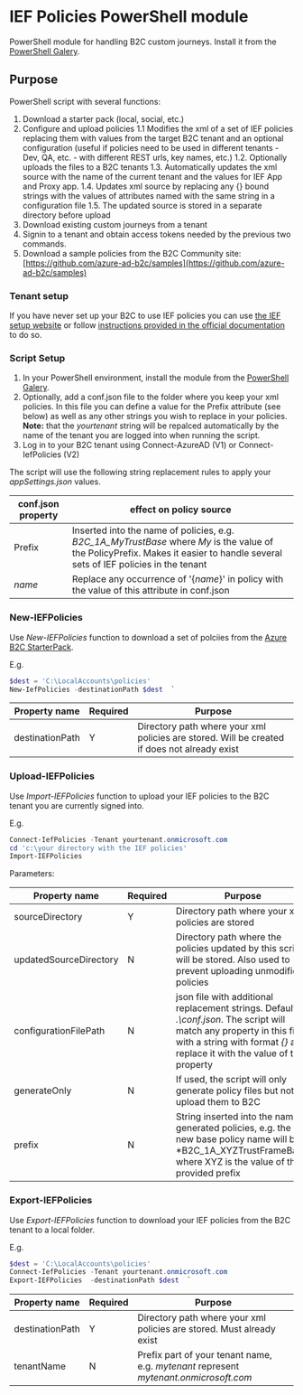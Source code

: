 # IEF Policies PowerShell module

PowerShell module for handling B2C custom journeys. Install it from the [PowerShell Galery](https://www.powershellgallery.com/packages/IefPolicies).

## Purpose
PowerShell script with several functions:
1. Download a starter pack (local, social, etc.)
1. Configure and upload policies
1.1 Modifies the xml of a set of IEF policies replacing them with values from the target B2C tenant and an optional configuration (useful if policies need to be used in different tenants - Dev, QA, etc. - with different REST urls, key names, etc.) 
1.2. Optionally uploads the files to a B2C tenants
1.3. Automatically updates the xml source with the name of the current tenant and the values for IEF App and Proxy app.
1.4. Updates xml source by replacing any {} bound strings with the values of attributes named with the same string in a configuration file
1.5. The updated source is stored in a separate directory before upload
2. Download existing custom journeys from a tenant
4. Signin to a tenant and obtain access tokens needed by the previous two commands.
5. Download a sample policies from the B2C Community site: [https://github.com/azure-ad-b2c/samples](https://github.com/azure-ad-b2c/samples)


### Tenant setup

If you have never set up your B2C to use IEF policies you can use [the IEF setup website](https://aka.ms/b2csetup/) or follow [instructions provided in the official documentation](https://docs.microsoft.com/en-us/azure/active-directory-b2c/custom-policy-get-started) to do so. 

### Script Setup
1. In your PowerShell environment, install the module from the [PowerShell Galery](https://www.powershellgallery.com/packages/IefPolicies).
2. Optionally, add a conf.json file to the folder where you keep your xml policies. In this file you can define a value for the Prefix attribute (see below) as well as any other strings you wish to replace in your policies. **Note:** that the *yourtenant* string will be repalced automatically by the name of the tenant you are logged into when running the script.
1. Log in to your B2C tenant using Connect-AzureAD (V1) or Connect-IefPolicies (V2)


The script will use the following string replacement rules to apply your *appSettings.json* values.

| conf.json property | effect on policy source |
| -------- | ------ |
| Prefix | Inserted into the name of policies, e.g. *B2C_1A_MyTrustBase* where *My* is the value of the PolicyPrefix. Makes it easier to handle several sets of IEF policies in the tenant |
| *name* | Replace any occurrence of '{*name*}' in policy with the value of this attribute in conf.json |

### New-IEFPolicies

Use *New-IEFPolicies* function to download a set of polciies from the [Azure B2C StarterPack](https://github.com/Azure-Samples/active-directory-b2c-custom-policy-starterpack).

E.g.

```PowerShell
$dest = 'C:\LocalAccounts\policies'
New-IefPolicies -destinationPath $dest  `
```

| Property name | Required | Purpose |
| -------- | ------ | ----- |
| destinationPath | Y | Directory path where your xml policies are stored. Will be created if does not already exist |

### Upload-IEFPolicies

Use *Import-IEFPolicies* function to upload your IEF policies to the B2C tenant you are currently signed into.

E.g.

```PowerShell
Connect-IefPolicies -Tenant yourtenant.onmicrosoft.com
cd 'c:\your directory with the IEF policies'
Import-IEFPolicies 
```

Parameters:

| Property name | Required | Purpose |
| -------- | ------ | ----- |
| sourceDirectory | Y | Directory path where your xml policies are stored |
| updatedSourceDirectory | N | Directory path where the policies updated by this script will be stored. Also used to prevent uploading unmodified policies |
| configurationFilePath | N | json file with additional replacement strings. Default: *.\conf.json*. The script will match any property in this file with a string with format *{<property name>}* and replace it with the value of the property |
| generateOnly | N | If used, the script will only generate policy files but not upload them to B2C |
| prefix | N | String inserted into the name of generated policies, e.g. the new base policy name will be *B2C_1A_XYZTrustFrameBase, where XYZ is the value of the provided prefix |

### Export-IEFPolicies

Use *Export-IEFPolicies* function to download your IEF policies from the B2C tenant to a local folder.

E.g.

```PowerShell
$dest = 'C:\LocalAccounts\policies'
Connect-IefPolicies -Tenant yourtenant.onmicrosoft.com
Export-IEFPolicies  -destinationPath $dest  `
```

| Property name | Required | Purpose |
| -------- | ------ | ----- |
| destinationPath | Y | Directory path where your xml policies are stored. Must already exist |
| tenantName | N | Prefix part of your tenant name, e.g. *mytenant* represent *mytenant.onmicrosoft.com* |


